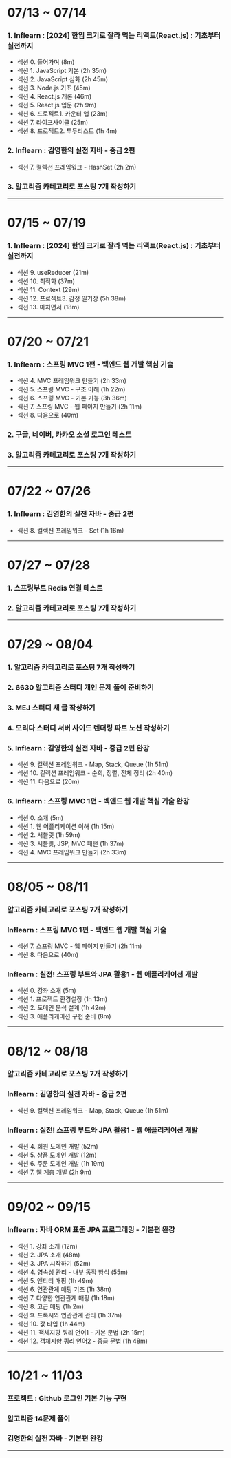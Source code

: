 # 07/13 ~ 07/14

### 1. Inflearn : [2024] 한입 크기로 잘라 먹는 리액트(React.js) : 기초부터 실전까지

- 섹션 0. 들어가며 (8m)
- 섹션 1. JavaScript 기본 (2h 35m)
- 섹션 2. JavaScript 심화 (2h 45m)
- 섹션 3. Node.js 기초 (45m)
- 섹션 4. React.js 개론 (46m)
- 섹션 5. React.js 입문 (2h 9m)
- 섹션 6. 프로젝트1. 카운터 앱 (23m)
- 섹션 7. 라이프사이클 (25m)
- 섹션 8. 프로젝트2. 투두리스트 (1h 4m)

### 2. Inflearn : 김영한의 실전 자바 - 중급 2편

- 섹션 7. 컬렉션 프레임워크 - HashSet (2h 2m)

### 3. 알고리즘 카테고리로 포스팅 7개 작성하기

---

# 07/15 ~ 07/19

### 1. Inflearn : [2024] 한입 크기로 잘라 먹는 리액트(React.js) : 기초부터 실전까지

- 섹션 9. useReducer (21m)
- 섹션 10. 최적화 (37m)
- 섹션 11. Context (29m)
- 섹션 12. 프로젝트3. 감정 일기장 (5h 38m)
- 섹션 13. 마치면서 (18m)

---

# 07/20 ~ 07/21

### 1. Inflearn : 스프링 MVC 1편 - 백엔드 웹 개발 핵심 기술

- 섹션 4. MVC 프레임워크 만들기 (2h 33m)
- 섹션 5. 스프링 MVC - 구조 이해 (1h 22m)
- 섹션 6. 스프링 MVC - 기본 기능 (3h 36m)
- 섹션 7. 스프링 MVC - 웹 페이지 만들기 (2h 11m)
- 섹션 8. 다음으로 (40m)

### 2. 구글, 네이버, 카카오 소셜 로그인 테스트

### 3. 알고리즘 카테고리로 포스팅 7개 작성하기

---

# 07/22 ~ 07/26

### 1. Inflearn : 김영한의 실전 자바 - 중급 2편

- 섹션 8. 컬렉션 프레임워크 - Set (1h 16m)

---

# 07/27 ~ 07/28

### 1. 스프링부트 Redis 연결 테스트

### 2. 알고리즘 카테고리로 포스팅 7개 작성하기

---

# 07/29 ~ 08/04

### 1. 알고리즘 카테고리로 포스팅 7개 작성하기

### 2. 6630 알고리즘 스터디 개인 문제 풀이 준비하기

### 3. MEJ 스터디 새 글 작성하기

### 4. 모리다 스터디 서버 사이드 렌더링 파트 노션 작성하기

### 5. Inflearn : 김영한의 실전 자바 - 중급 2편 완강

- 섹션 9. 컬렉션 프레임워크 - Map, Stack, Queue (1h 51m)
- 섹션 10. 컬렉션 프레임워크 - 순회, 정렬, 전체 정리 (2h 40m)
- 섹션 11. 다음으로 (20m)

### 6. Inflearn : 스프링 MVC 1편 - 벡엔드 웹 개발 핵심 기술 완강

- 섹션 0. 소개 (5m)
- 섹션 1. 웹 어플리케이션 이해 (1h 15m)
- 섹션 2. 서블릿 (1h 59m)
- 섹션 3. 서블릿, JSP, MVC 패턴 (1h 37m)
- 섹션 4. MVC 프레임워크 만들기 (2h 33m)

---

# 08/05 ~ 08/11

### 알고리즘 카테고리로 포스팅 7개 작성하기

### Inflearn : 스프링 MVC 1편 - 백엔드 웹 개발 핵심 기술

- 섹션 7. 스프링 MVC - 웹 페이지 만들기 (2h 11m)
- 섹션 8. 다음으로 (40m)

### Inflearn : 실전! 스프링 부트와 JPA 활용1 - 웹 애플리케이션 개발

- 섹션 0. 강좌 소개 (5m)
- 섹션 1. 프로젝트 환경설정 (1h 13m)
- 섹션 2. 도메인 분석 설계 (1h 42m)
- 섹션 3. 애플리케이션 구현 준비 (8m)

---

# 08/12 ~ 08/18

### 알고리즘 카테고리로 포스팅 7개 작성하기

### Inflearn : 김영한의 실전 자바 - 중급 2편

- 섹션 9. 컬렉션 프레임워크 - Map, Stack, Queue (1h 51m)

### Inflearn : 실전! 스프링 부트와 JPA 활용1 - 웹 애플리케이션 개발

- 섹션 4. 회원 도메인 개발 (52m)
- 섹션 5. 상품 도메인 개발 (12m)
- 섹션 6. 주문 도메인 개발 (1h 19m)
- 섹션 7. 웹 계층 개발 (2h 9m)

---

# 09/02 ~ 09/15

### Inflearn : 자바 ORM 표준 JPA 프로그래밍 - 기본편 완강

- 섹션 1. 강좌 소개 (12m)
- 섹션 2. JPA 소개 (48m)
- 섹션 3. JPA 시작하기 (52m)
- 섹션 4. 영속성 관리 - 내부 동작 방식 (55m)
- 섹션 5. 엔티티 매핑 (1h 49m)
- 섹션 6. 연관관계 매핑 기초 (1h 38m)
- 섹션 7. 다양한 연관관계 매핑 (1h 18m)
- 섹션 8. 고급 매핑 (1h 2m)
- 섹션 9. 프록시와 연관관계 관리 (1h 37m)
- 섹션 10. 값 타입 (1h 44m)
- 섹션 11. 객체지향 쿼리 언어1 - 기본 문법 (2h 15m)
- 섹션 12. 객체지향 쿼리 언어2 - 중급 문법 (1h 48m)

---

# 10/21 ~ 11/03

### 프로젝트 : Github 로그인 기본 기능 구현

### 알고리즘 14문제 풀이

### 김영한의 실전 자바 - 기본편 완강

---
